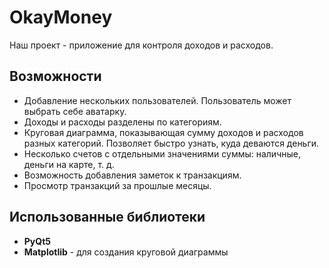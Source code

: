 # OkayMoney

Наш проект - приложение для контроля доходов и расходов.  

## Возможности
- Добавление нескольких пользователей. Пользователь может выбрать себе аватарку.
- Доходы и расходы разделены по категориям.
- Круговая диаграмма, показывающая сумму доходов и расходов разных категорий. Позволяет быстро узнать, куда деваются деньги.
- Несколько счетов с отдельными значениями суммы: наличные, деньги на карте, т. д.
- Возможность добавления заметок к транзакциям.
- Просмотр транзакций за прошлые месяцы.

## Использованные библиотеки
- **PyQt5**
- **Matplotlib** - для создания круговой диаграммы
